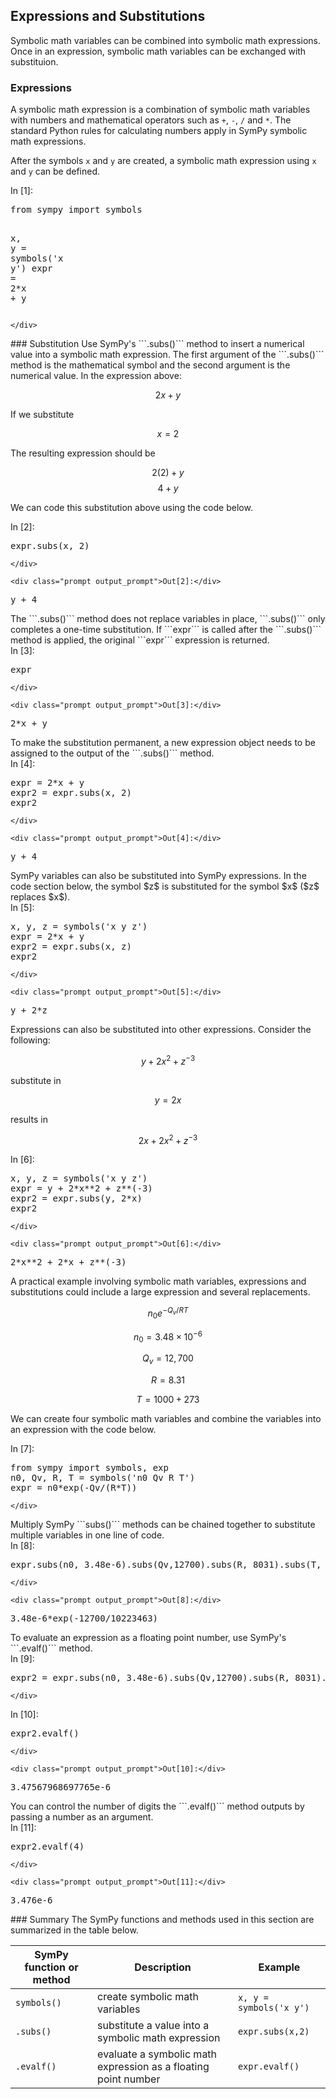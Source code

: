 
## Expressions and Substitutions
Symbolic math variables can be combined into symbolic math expressions. Once in an expression, symbolic math variables can be exchanged with substituion.
### Expressions

A symbolic math expression is a combination of symbolic math variables with numbers and mathematical operators such as ```+```, ```-```, ```/``` and ```*```. The standard Python rules for calculating numbers apply in SymPy symbolic math expressions.

After the symbols ```x``` and ```y``` are created, a symbolic math expression using ```x``` and ```y``` can be defined.
<div class="cell border-box-sizing code_cell rendered">
<div class="input">
<div class="prompt input_prompt">In&nbsp;[1]:</div>
<div class="inner_cell">
    <div class="input_area">
<div class=" highlight hl-ipython3"><pre><span></span><span class="kn">from</span> <span class="nn">sympy</span> <span class="k">import</span> <span class="n">symbols</span>

<span class="n">x</span><span class="p">,</span> <span class="n">y</span> <span class="o">=</span> <span class="n">symbols</span><span class="p">(</span><span class="s1">&#39;x y&#39;</span><span class="p">)</span>
<span class="n">expr</span> <span class="o">=</span> <span class="mi">2</span><span class="o">*</span><span class="n">x</span> <span class="o">+</span> <span class="n">y</span>
</pre></div>

    </div>
</div>
</div>

</div>
### Substitution
Use SymPy's ```.subs()``` method to insert a numerical value into a symbolic math expression. The first argument of the ```.subs()``` method is the mathematical symbol and the second argument is the numerical value. In the expression above:

$$ 2x +y $$

If we substitute

$$ x = 2 $$

The resulting expression should be

$$ 2(2) + y $$
$$ 4 + y $$

We can code this substitution above using the code below.
<div class="cell border-box-sizing code_cell rendered">
<div class="input">
<div class="prompt input_prompt">In&nbsp;[2]:</div>
<div class="inner_cell">
    <div class="input_area">
<div class=" highlight hl-ipython3"><pre><span></span><span class="n">expr</span><span class="o">.</span><span class="n">subs</span><span class="p">(</span><span class="n">x</span><span class="p">,</span> <span class="mi">2</span><span class="p">)</span>
</pre></div>

    </div>
</div>
</div>

<div class="output_wrapper">
<div class="output">


<div class="output_area">

    <div class="prompt output_prompt">Out[2]:</div>




<div class="output_text output_subarea output_execute_result">
<pre>y + 4</pre>
</div>

</div>

</div>
</div>

</div>
The ```.subs()``` method does not replace variables in place, ```.subs()``` only completes a one-time substitution. If ```expr``` is called after the ```.subs()``` method is applied, the original ```expr``` expression is returned.
<div class="cell border-box-sizing code_cell rendered">
<div class="input">
<div class="prompt input_prompt">In&nbsp;[3]:</div>
<div class="inner_cell">
    <div class="input_area">
<div class=" highlight hl-ipython3"><pre><span></span><span class="n">expr</span>
</pre></div>

    </div>
</div>
</div>

<div class="output_wrapper">
<div class="output">


<div class="output_area">

    <div class="prompt output_prompt">Out[3]:</div>




<div class="output_text output_subarea output_execute_result">
<pre>2*x + y</pre>
</div>

</div>

</div>
</div>

</div>
To make the substitution permanent, a new expression object needs to be assigned to the output of the ```.subs()``` method.
<div class="cell border-box-sizing code_cell rendered">
<div class="input">
<div class="prompt input_prompt">In&nbsp;[4]:</div>
<div class="inner_cell">
    <div class="input_area">
<div class=" highlight hl-ipython3"><pre><span></span><span class="n">expr</span> <span class="o">=</span> <span class="mi">2</span><span class="o">*</span><span class="n">x</span> <span class="o">+</span> <span class="n">y</span>
<span class="n">expr2</span> <span class="o">=</span> <span class="n">expr</span><span class="o">.</span><span class="n">subs</span><span class="p">(</span><span class="n">x</span><span class="p">,</span> <span class="mi">2</span><span class="p">)</span>
<span class="n">expr2</span>
</pre></div>

    </div>
</div>
</div>

<div class="output_wrapper">
<div class="output">


<div class="output_area">

    <div class="prompt output_prompt">Out[4]:</div>




<div class="output_text output_subarea output_execute_result">
<pre>y + 4</pre>
</div>

</div>

</div>
</div>

</div>
SymPy variables can also be substituted into SymPy expressions. In the code section below, the symbol $z$ is substituted for the symbol $x$ ($z$ replaces $x$).
<div class="cell border-box-sizing code_cell rendered">
<div class="input">
<div class="prompt input_prompt">In&nbsp;[5]:</div>
<div class="inner_cell">
    <div class="input_area">
<div class=" highlight hl-ipython3"><pre><span></span><span class="n">x</span><span class="p">,</span> <span class="n">y</span><span class="p">,</span> <span class="n">z</span> <span class="o">=</span> <span class="n">symbols</span><span class="p">(</span><span class="s1">&#39;x y z&#39;</span><span class="p">)</span>
<span class="n">expr</span> <span class="o">=</span> <span class="mi">2</span><span class="o">*</span><span class="n">x</span> <span class="o">+</span> <span class="n">y</span>
<span class="n">expr2</span> <span class="o">=</span> <span class="n">expr</span><span class="o">.</span><span class="n">subs</span><span class="p">(</span><span class="n">x</span><span class="p">,</span> <span class="n">z</span><span class="p">)</span>
<span class="n">expr2</span>
</pre></div>

    </div>
</div>
</div>

<div class="output_wrapper">
<div class="output">


<div class="output_area">

    <div class="prompt output_prompt">Out[5]:</div>




<div class="output_text output_subarea output_execute_result">
<pre>y + 2*z</pre>
</div>

</div>

</div>
</div>

</div>
Expressions can also be substituted into other expressions. Consider the following:

$$ y + 2x^2 + z^{-3} $$

substitute in 

$$ y = 2x $$

results in

$$ 2x + 2x^2 + z^{-3} $$
    
<div class="cell border-box-sizing code_cell rendered">
<div class="input">
<div class="prompt input_prompt">In&nbsp;[6]:</div>
<div class="inner_cell">
    <div class="input_area">
<div class=" highlight hl-ipython3"><pre><span></span><span class="n">x</span><span class="p">,</span> <span class="n">y</span><span class="p">,</span> <span class="n">z</span> <span class="o">=</span> <span class="n">symbols</span><span class="p">(</span><span class="s1">&#39;x y z&#39;</span><span class="p">)</span>
<span class="n">expr</span> <span class="o">=</span> <span class="n">y</span> <span class="o">+</span> <span class="mi">2</span><span class="o">*</span><span class="n">x</span><span class="o">**</span><span class="mi">2</span> <span class="o">+</span> <span class="n">z</span><span class="o">**</span><span class="p">(</span><span class="o">-</span><span class="mi">3</span><span class="p">)</span>
<span class="n">expr2</span> <span class="o">=</span> <span class="n">expr</span><span class="o">.</span><span class="n">subs</span><span class="p">(</span><span class="n">y</span><span class="p">,</span> <span class="mi">2</span><span class="o">*</span><span class="n">x</span><span class="p">)</span>
<span class="n">expr2</span>
</pre></div>

    </div>
</div>
</div>

<div class="output_wrapper">
<div class="output">


<div class="output_area">

    <div class="prompt output_prompt">Out[6]:</div>




<div class="output_text output_subarea output_execute_result">
<pre>2*x**2 + 2*x + z**(-3)</pre>
</div>

</div>

</div>
</div>

</div>
A practical example involving symbolic math variables, expressions and substitutions could include a large expression and several replacements.

$$ n_0e^{-Q_v/RT} $$

$$ n_0 = 3.48 \times 10^{-6} $$

$$ Q_v = 12,700 $$

$$ R = 8.31 $$

$$ T = 1000 + 273 $$

We can create four symbolic math variables and combine the variables into an expression with the code below.
<div class="cell border-box-sizing code_cell rendered">
<div class="input">
<div class="prompt input_prompt">In&nbsp;[7]:</div>
<div class="inner_cell">
    <div class="input_area">
<div class=" highlight hl-ipython3"><pre><span></span><span class="kn">from</span> <span class="nn">sympy</span> <span class="k">import</span> <span class="n">symbols</span><span class="p">,</span> <span class="n">exp</span>
<span class="n">n0</span><span class="p">,</span> <span class="n">Qv</span><span class="p">,</span> <span class="n">R</span><span class="p">,</span> <span class="n">T</span> <span class="o">=</span> <span class="n">symbols</span><span class="p">(</span><span class="s1">&#39;n0 Qv R T&#39;</span><span class="p">)</span>
<span class="n">expr</span> <span class="o">=</span> <span class="n">n0</span><span class="o">*</span><span class="n">exp</span><span class="p">(</span><span class="o">-</span><span class="n">Qv</span><span class="o">/</span><span class="p">(</span><span class="n">R</span><span class="o">*</span><span class="n">T</span><span class="p">))</span>
</pre></div>

    </div>
</div>
</div>

</div>
Multiply SymPy ```subs()``` methods can be chained together to substitute multiple variables in one line of code.
<div class="cell border-box-sizing code_cell rendered">
<div class="input">
<div class="prompt input_prompt">In&nbsp;[8]:</div>
<div class="inner_cell">
    <div class="input_area">
<div class=" highlight hl-ipython3"><pre><span></span><span class="n">expr</span><span class="o">.</span><span class="n">subs</span><span class="p">(</span><span class="n">n0</span><span class="p">,</span> <span class="mf">3.48e-6</span><span class="p">)</span><span class="o">.</span><span class="n">subs</span><span class="p">(</span><span class="n">Qv</span><span class="p">,</span><span class="mi">12700</span><span class="p">)</span><span class="o">.</span><span class="n">subs</span><span class="p">(</span><span class="n">R</span><span class="p">,</span> <span class="mi">8031</span><span class="p">)</span><span class="o">.</span><span class="n">subs</span><span class="p">(</span><span class="n">T</span><span class="p">,</span> <span class="mi">1000</span><span class="o">+</span><span class="mi">273</span><span class="p">)</span>
</pre></div>

    </div>
</div>
</div>

<div class="output_wrapper">
<div class="output">


<div class="output_area">

    <div class="prompt output_prompt">Out[8]:</div>




<div class="output_text output_subarea output_execute_result">
<pre>3.48e-6*exp(-12700/10223463)</pre>
</div>

</div>

</div>
</div>

</div>
To evaluate an expression as a floating point number, use SymPy's ```.evalf()``` method.
<div class="cell border-box-sizing code_cell rendered">
<div class="input">
<div class="prompt input_prompt">In&nbsp;[9]:</div>
<div class="inner_cell">
    <div class="input_area">
<div class=" highlight hl-ipython3"><pre><span></span><span class="n">expr2</span> <span class="o">=</span> <span class="n">expr</span><span class="o">.</span><span class="n">subs</span><span class="p">(</span><span class="n">n0</span><span class="p">,</span> <span class="mf">3.48e-6</span><span class="p">)</span><span class="o">.</span><span class="n">subs</span><span class="p">(</span><span class="n">Qv</span><span class="p">,</span><span class="mi">12700</span><span class="p">)</span><span class="o">.</span><span class="n">subs</span><span class="p">(</span><span class="n">R</span><span class="p">,</span> <span class="mi">8031</span><span class="p">)</span><span class="o">.</span><span class="n">subs</span><span class="p">(</span><span class="n">T</span><span class="p">,</span> <span class="mi">1000</span><span class="o">+</span><span class="mi">273</span><span class="p">)</span>
</pre></div>

    </div>
</div>
</div>

</div>
<div class="cell border-box-sizing code_cell rendered">
<div class="input">
<div class="prompt input_prompt">In&nbsp;[10]:</div>
<div class="inner_cell">
    <div class="input_area">
<div class=" highlight hl-ipython3"><pre><span></span><span class="n">expr2</span><span class="o">.</span><span class="n">evalf</span><span class="p">()</span>
</pre></div>

    </div>
</div>
</div>

<div class="output_wrapper">
<div class="output">


<div class="output_area">

    <div class="prompt output_prompt">Out[10]:</div>




<div class="output_text output_subarea output_execute_result">
<pre>3.47567968697765e-6</pre>
</div>

</div>

</div>
</div>

</div>
You can control the number of digits the ```.evalf()``` method outputs by passing a number as an argument.
<div class="cell border-box-sizing code_cell rendered">
<div class="input">
<div class="prompt input_prompt">In&nbsp;[11]:</div>
<div class="inner_cell">
    <div class="input_area">
<div class=" highlight hl-ipython3"><pre><span></span><span class="n">expr2</span><span class="o">.</span><span class="n">evalf</span><span class="p">(</span><span class="mi">4</span><span class="p">)</span>
</pre></div>

    </div>
</div>
</div>

<div class="output_wrapper">
<div class="output">


<div class="output_area">

    <div class="prompt output_prompt">Out[11]:</div>




<div class="output_text output_subarea output_execute_result">
<pre>3.476e-6</pre>
</div>

</div>

</div>
</div>

</div>
### Summary
The SymPy functions and methods used in this section are summarized in the table below.

| SymPy function or method | Description | Example |
| --- | --- | --- |
| ```symbols()``` | create symbolic math variables | ```x, y = symbols('x y')``` |
| ```.subs()``` | substitute a value into a symbolic math expression | ```expr.subs(x,2)``` |
| ```.evalf()``` | evaluate a symbolic math expression as a floating point number | ```expr.evalf()``` |
 

